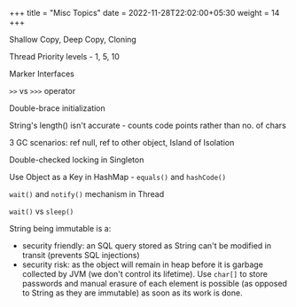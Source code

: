+++
title = "Misc Topics"
date =  2022-11-28T22:02:00+05:30
weight = 14
+++

Shallow Copy, Deep Copy, Cloning

Thread Priority levels - 1, 5, 10

Marker Interfaces

`>>` vs `>>>` operator

Double-brace initialization

String's length() isn't accurate - counts code points rather than no. of chars

3 GC scenarios: ref null, ref to other object, Island of Isolation

Double-checked locking in Singleton

Use Object as a Key in HashMap - `equals()` and `hashCode()`

`wait()` and `notify()` mechanism in Thread

`wait()` vs `sleep()`

String being immutable is a:
- security friendly: an SQL query stored as String can't be modified in transit (prevents SQL injections)
- security risk: as the object will remain in heap before it is garbage collected by JVM (we don't control its lifetime).
Use `char[]` to store passwords and manual erasure of each element is possible (as opposed to String as they are immutable) as soon as its work is done.
